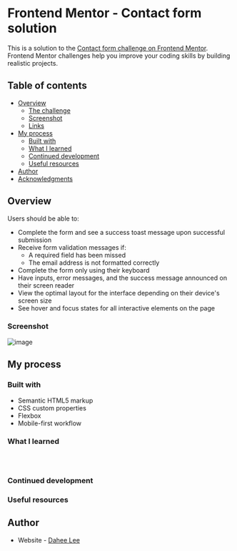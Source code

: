 # Frontend Mentor - Contact form solution

This is a solution to the [Contact form challenge on Frontend Mentor](https://www.frontendmentor.io/challenges/contact-form--G-hYlqKJj). Frontend Mentor challenges help you improve your coding skills by building realistic projects. 

## Table of contents

- [Overview](#overview)
  - [The challenge](#the-challenge)
  - [Screenshot](#screenshot)
  - [Links](#links)
- [My process](#my-process)
  - [Built with](#built-with)
  - [What I learned](#what-i-learned)
  - [Continued development](#continued-development)
  - [Useful resources](#useful-resources)
- [Author](#author)
- [Acknowledgments](#acknowledgments)

## Overview
Users should be able to:

- Complete the form and see a success toast message upon successful submission
- Receive form validation messages if:
  - A required field has been missed
  - The email address is not formatted correctly
- Complete the form only using their keyboard
- Have inputs, error messages, and the success message announced on their screen reader
- View the optimal layout for the interface depending on their device's screen size
- See hover and focus states for all interactive elements on the page

### Screenshot
![image](https://github.com/dhl92000/accessible-contact-form-2024/assets/135692247/9d05e9f3-dbff-4499-831d-15e64a7185f8)

## My process

### Built with

- Semantic HTML5 markup
- CSS custom properties
- Flexbox
- Mobile-first workflow


### What I learned


```html

```
```css

```
```js

```


### Continued development


### Useful resources


## Author

- Website - [Dahee Lee](http://dhl92000.github.io)

